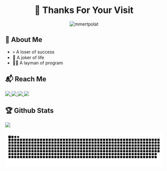 <h1 align="center">👋 Thanks For Your Visit</h1>

<p align="center"><img src="https://komarev.com/ghpvc/?username=coderzds&label=Profile%20views&color=0e75b6&style=flat" alt="mmertpolat" /></p>

## 🤵 About Me

- 💀 A loser of success
- 🤡 A joker of life
- 👨‍💻 A layman of program

## 📬 Reach Me

<a href="https://blog.csdn.net/coderzds" target="_blank">
    <img src="https://img.shields.io/badge/CSDN-%E8%8B%8F%E6%A0%BC%E9%87%8C%E6%8B%89x-rgb(252,%2085,%2050).svg">
</a>
<a href="https://space.bilibili.com/548972545" target="_blank">
    <img src="https://img.shields.io/badge/bilibili-%E8%8B%8F%E6%A0%BC%E9%87%8C%E6%8B%89x-rgb(0,%20162,%20215).svg">
</a>
<a href="https://www.zhihu.com/people/coderzds" target="_blank">
    <img src="https://img.shields.io/badge/%E7%9F%A5%E4%B9%8E-%E8%8B%8F%E6%A0%BC%E9%87%8C%E6%8B%89x-rgb(1,%2098,%20255).svg">
</a>
<a href="https://juejin.cn/user/3787135447476957" target="_blank">
    <img src="https://img.shields.io/badge/%E6%8E%98%E9%87%91-%E8%8B%8F%E6%A0%BC%E9%87%8C%E6%8B%89x-rgb(30,%20128,%20255).svg">
</a>

## 🏆 Github Stats
<p align="left">
    <a href="https://github.com/anuraghazra/github-readme-stats">
        <img height=200 src="https://github-readme-stats.vercel.app/api/?username=coderzds&show_icons=true&count_private=true&line_height=28&hide_border=true&card_width=347&include_all_commits=true&role=owner,collaborator&exclude_repo=github-readme-stats&theme=default" />            
    </a>
</p>
<p align="left"> <img src="https://github.com/coderzds/coderzds/blob/output/snk.svg" alt="snake" />

